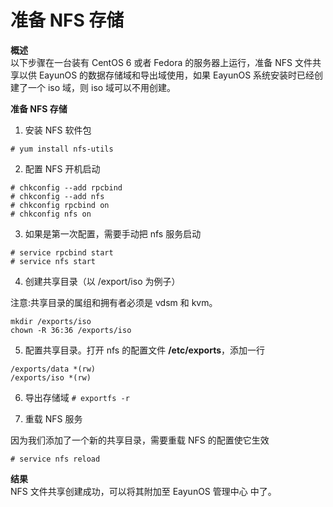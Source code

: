 # 准备 NFS 存储

**概述**<br/>
以下步骤在一台装有 CentOS 6 或者 Fedora 的服务器上运行，准备 NFS 文件共享以供 EayunOS 的数据存储域和导出域使用，如果 EayunOS 系统安装时已经创建了一个 iso 域，则 iso 域可以不用创建。

**准备 NFS 存储**

1. 安装 NFS 软件包
```
# yum install nfs-utils
```

2. 配置 NFS 开机启动
```
# chkconfig --add rpcbind
# chkconfig --add nfs
# chkconfig rpcbind on
# chkconfig nfs on
```

3. 如果是第一次配置，需要手动把 nfs 服务启动
```
# service rpcbind start
# service nfs start
```

4. 创建共享目录（以 /export/iso 为例子）

 注意:共享目录的属组和拥有者必须是 vdsm 和 kvm。
```
mkdir /exports/iso
chown -R 36:36 /exports/iso
```

5. 配置共享目录。打开 nfs 的配置文件  **/etc/exports**，添加一行
```
/exports/data *(rw)
/exports/iso *(rw)
```

6. 导出存储域
```# exportfs -r```

7. 重载 NFS 服务

因为我们添加了一个新的共享目录，需要重载 NFS 的配置使它生效

```# service nfs reload```

**结果**<br/>
NFS 文件共享创建成功，可以将其附加至 EayunOS 管理中心 中了。
